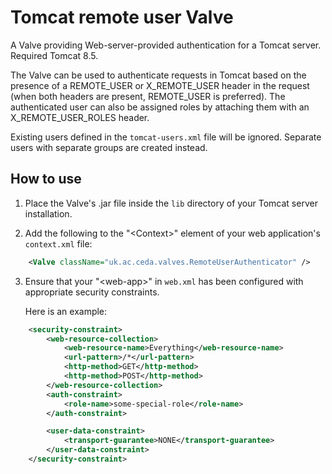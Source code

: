 # Tomcat remote user Valve

A Valve providing Web-server-provided authentication for a Tomcat server. Required Tomcat 8.5.

The Valve can be used to authenticate requests in Tomcat based on the presence of a REMOTE_USER or X_REMOTE_USER header in the
request (when both headers are present, REMOTE_USER is preferred). The authenticated user can also be assigned roles by attaching
them with an X_REMOTE_USER_ROLES header.

Existing users defined in the `tomcat-users.xml` file will be ignored. Separate users with separate groups are created instead.

## How to use

1. Place the Valve's .jar file inside the `lib` directory of your Tomcat server installation.

2. Add the following to the "\<Context\>" element of your web application's `context.xml` file:

```xml
    <Valve className="uk.ac.ceda.valves.RemoteUserAuthenticator" />
```

3. Ensure that your "\<web-app\>" in `web.xml` has been configured with appropriate security constraints.

   Here is an example:

```xml
    <security-constraint>
        <web-resource-collection>
            <web-resource-name>Everything</web-resource-name>
            <url-pattern>/*</url-pattern>
            <http-method>GET</http-method>
            <http-method>POST</http-method>
        </web-resource-collection>
        <auth-constraint>
            <role-name>some-special-role</role-name>
        </auth-constraint>

        <user-data-constraint>
            <transport-guarantee>NONE</transport-guarantee>
        </user-data-constraint>
    </security-constraint>
```
